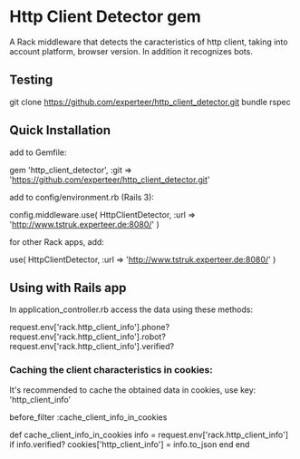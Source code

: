 # Http Client Detector gem

A Rack middleware that detects the caracteristics of http client,
taking into account platform, browser version.
In addition it recognizes bots.

## Testing

  git clone https://github.com/experteer/http_client_detector.git
  bundle
  rspec

## Quick Installation

add to Gemfile:
  
  gem 'http_client_detector', :git => 'https://github.com/experteer/http_client_detector.git'

add to config/environment.rb (Rails 3):

  config.middleware.use( HttpClientDetector, :url => 'http://www.tstruk.experteer.de:8080/' )

for other Rack apps, add:

  use( HttpClientDetector, :url => 'http://www.tstruk.experteer.de:8080/' )

## Using with Rails app

In application_controller.rb access the data using these methods:

  request.env['rack.http_client_info'].phone?
  request.env['rack.http_client_info'].robot?
  request.env['rack.http_client_info'].verified?

### Caching the client characteristics in cookies:

It's recommended to cache the obtained data in cookies, use key: 'http_client_info'

  before_filter :cache_client_info_in_cookies

  def cache_client_info_in_cookies
    info = request.env['rack.http_client_info']
    if info.verified?
      cookies['http_client_info'] = info.to_json
    end
  end

